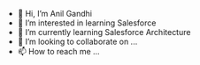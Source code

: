 - 👋 Hi, I’m Anil Gandhi
- 👀 I’m interested in learning Salesforce
- 🌱 I’m currently learning Salesforce Architecture
- 💞️ I’m looking to collaborate on ...
- 📫 How to reach me ...

<!---
angandhi/angandhi is a ✨ special ✨ repository because its `README.md` (this file) appears on your GitHub profile.
You can click the Preview link to take a look at your changes.
--->
